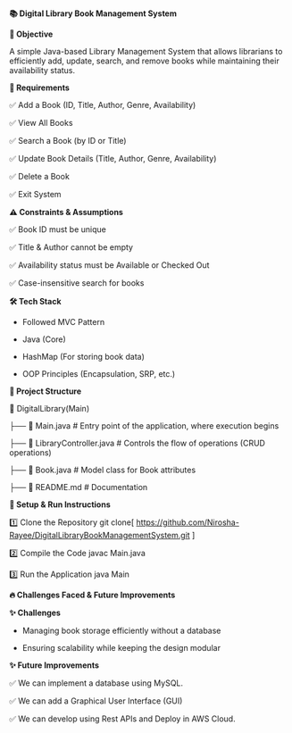 **📚 Digital Library Book Management System**

**📝 Objective**

A simple Java-based Library Management System that allows librarians to efficiently add, update, search, and remove books while maintaining their availability status.

**🚀 Requirements**

✅ Add a Book (ID, Title, Author, Genre, Availability)

✅ View All Books

✅ Search a Book (by ID or Title)

✅ Update Book Details (Title, Author, Genre, Availability)

✅ Delete a Book

✅ Exit System

**⚠ Constraints & Assumptions**

✅ Book ID must be unique

✅ Title & Author cannot be empty

✅ Availability status must be Available or Checked Out

✅ Case-insensitive search for books

**🛠 Tech Stack**

* Followed MVC Pattern

* Java (Core)

* HashMap (For storing book data)

* OOP Principles (Encapsulation, SRP, etc.)

**🏰 Project Structure**

📆 DigitalLibrary(Main)

 ├── 📄 Main.java        # Entry point of the application, where execution begins
 
 ├── 📄 LibraryController.java  # Controls the flow of operations (CRUD operations)
 
 ├── 📄 Book.java        # Model class for Book attributes
 
 ├── 📄 README.md        # Documentation

 
**🔧 Setup & Run Instructions**

1️⃣ Clone the Repository
git clone[ https://github.com/Nirosha-Rayee/DigitalLibraryBookManagementSystem.git  ]

2️⃣ Compile the Code
javac Main.java

3️⃣ Run the Application
java Main



**🔥 Challenges Faced & Future Improvements**

**✨ Challenges**

* Managing book storage efficiently without a database

* Ensuring scalability while keeping the design modular

**✨ Future Improvements**

✅ We can implement a database using MySQL.

✅ We can add a Graphical User Interface (GUI) 

✅ We can develop using Rest APIs and Deploy in AWS Cloud.
